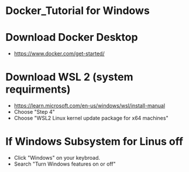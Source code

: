 # Docker_Tutorial for Windows

# Download Docker Desktop
* https://www.docker.com/get-started/

# Download WSL 2 (system requirments)
* https://learn.microsoft.com/en-us/windows/wsl/install-manual
* Choose "Step 4"
* Choose "WSL2 Linux kernel update package for x64 machines"

# If Windows Subsystem for Linus off
* Click "Windows" on your keybroad.
* Search "Turn Windows features on or off" 
